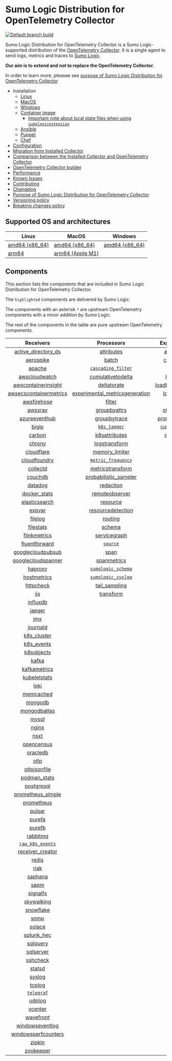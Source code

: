 # Sumo Logic Distribution for OpenTelemetry Collector

[![Default branch build](https://github.com/SumoLogic/sumologic-otel-collector/actions/workflows/dev_builds.yml/badge.svg)](https://github.com/SumoLogic/sumologic-otel-collector/actions/workflows/dev_builds.yml)

Sumo Logic Distribution for OpenTelemetry Collector is a Sumo Logic-supported distribution of the [OpenTelemetry Collector][otc_link].
It is a single agent to send logs, metrics and traces to [Sumo Logic][sumologic].

**Our aim is to extend and not to replace the OpenTelemetry Collector.**

In order to learn more, pleasee see [purpose of Sumo Logic Distribution for OpenTelemetry Collector][purpose]

[otc_link]: https://github.com/open-telemetry/opentelemetry-collector
[sumologic]: https://www.sumologic.com

- Installation
  - [Linux][linux_installation]
  - [MacOS][macos_installation]
  - [Windows][windows_installation]
  - [Container image](/docs/installation.md#container-image)
    - [Important note about local state files when using `sumologicextension`](/docs/installation.md#important-note-about-local-state-files-when-using-sumologicextension)
  - [Ansible](/docs/installation.md#ansible)
  - [Puppet](/docs/installation.md#puppet)
  - [Chef](/docs/installation.md#chef)
- [Configuration](docs/configuration.md)
- [Migration from Installed Collector](docs/migration.md)
- [Comparison between the Installed Collector and OpenTelemetry Collector](docs/comparison.md)
- [OpenTelemetry Collector builder](./otelcolbuilder/README.md)
- [Performance]
- [Known Issues][known issues]
- [Contributing](./CONTRIBUTING.md)
- [Changelog](./CHANGELOG.md)
- [Purpose of Sumo Logic Distribution for OpenTelemetry Collector][purpose]
- [Versioning policy][versioning]
- [Breaking changes policy][breaking]

[linux_installation]: https://help.sumologic.com/docs/send-data/opentelemetry-collector/install-collector-linux/
[macos_installation]: https://help.sumologic.com/docs/send-data/opentelemetry-collector/install-collector-macos/
[windows_installation]: https://help.sumologic.com/docs/send-data/opentelemetry-collector/install-collector-windows/
[performance]: https://help.sumologic.com/docs/send-data/opentelemetry-collector/#performance
[known issues]: https://help.sumologic.com/docs/send-data/opentelemetry-collector/troubleshooting-faq/#known-issues
[purpose]: https://help.sumologic.com/docs/send-data/opentelemetry-collector/sumo-logic-opentelemetry-vs-opentelemetry-upstream-relationship/
[versioning]: https://help.sumologic.com/docs/send-data/opentelemetry-collector/sumo-logic-opentelemetry-vs-opentelemetry-upstream-relationship/#versioning-policy
[breaking]: https://help.sumologic.com/docs/send-data/opentelemetry-collector/sumo-logic-opentelemetry-vs-opentelemetry-upstream-relationship/#versioning-policy

## Supported OS and architectures

| Linux                         | MacOS                         | Windows                     |
|-------------------------------|-------------------------------|-----------------------------|
| [amd64 (x86_64)][linux_amd64] | [amd64 (x86_64)][mac_amd64]   | [amd64 (x86_64)][win_amd64] |
| [arm64][linux_arm64]          | [arm64 (Apple M1)][mac_arm64] |                             |

[linux_amd64]: ./docs/installation.md#linux-on-amd64-x86-64
[linux_arm64]: ./docs/installation.md#linux-on-arm64
[mac_amd64]: ./docs/installation.md#macos-on-amd64-x86-64
[mac_arm64]: ./docs/installation.md#macos-on-arm64-apple-m1-x86-64
[win_amd64]: ./docs/installation.md#windows

## Components

This section lists the components that are included in Sumo Logic Distribution for OpenTelemetry Collector.

The `highlighted` components are delivered by Sumo Logic.

The components with an asterisk `*` are upstream OpenTelemetry components with a minor addition by Sumo Logic.

The rest of the components in the table are pure upstream OpenTelemetry components.

|                        Receivers                         |                          Processors                          |               Exporters                |                  Extensions                  |              Connectors               |
|:--------------------------------------------------------:|:------------------------------------------------------------:|:--------------------------------------:|:--------------------------------------------:|:-------------------------------------:|
|     [active_directory_ds][activedirectorydsreceiver]     |              [attributes][attributesprocessor]               |         [awss3][awss3exporter]         |       [asapclient][asapauthextension]        |      [forward][forwardconnector]      |
|              [aerospike][aerospikereceiver]              |                   [batch][batchprocessor]                    |        [carbon][carbonexporter]        |             [awsproxy][awsproxy]             |        [count][countconnector]        |
|                 [apache][apachereceiver]                 |        [`cascading_filter`][cascadingfilterprocessor]        |          [file][fileexporter]          |       [basicauth][basicauthextension]        | [servicegraph][servicegraphconnector] |
|          [awscloudwatch][awscloudwatchreceiver]          |       [cumulativetodelta][cumulativetodeltaprocessor]        |         [kafka][kafkaexporter]         | [bearertokenauth][bearertokenauthextension]  |  [spanmetrics][spanmetricsconnector]  |
|    [awscontainerinsight][awscontainerinsightreceiver]    |             [deltatorate][deltatorateprocessor]              | [loadbalancing][loadbalancingexporter] |           [db_storage][dbstorage]            |                                       |
| [awsecscontainermetrics][awsecscontainermetricsreceiver] | [experimental_metricsgeneration][metricsgenerationprocessor] |       [logging][loggingexporter]       |      [docker_observer][dockerobserver]       |                                       |
|            [awsfirehose][awsfirehosereceiver]            |                  [filter][filterprocessor]                   |          [otlp][otlpexporter]          |         [ecs_observer][ecsobserver]          |                                       |
|                [awsxray][awsxrayreceiver]                |            [groupbyattrs][groupbyattrsprocessor]             |      [otlphttp][otlphttpexporter]      |     [ecs_task_observer][ecstaskobserver]     |                                       |
|          [azureeventhub][azureeventhubreceiver]          |            [groupbytrace][groupbytraceprocessor]             |    [prometheus][prometheusexporter]    |         [file_storage][filestorage]          |                                       |
|                  [bigip][bigipreceiver]                  |                 [`k8s_tagger`][k8sprocessor]                 |    [`sumologic`][sumologicexporter]    |   [headerssetter][headerssetterextension]    |                                       |
|                 [carbon][carbonreceiver]                 |           [k8sattributes][k8sattributesprocessor]            |       [`syslog`][syslogexporter]       |     [health_check][healthcheckextension]     |                                       |
|                 [chrony][chronyreceiver]                 |           [logstransform][logstransformprocessor]            |                                        |        [host_observer][hostobserver]         |                                       |
|             [cloudflare][cloudflarereceiver]             |           [memory_limiter][memorylimiterprocessor]           |                                        |       [http_forwarder][httpforwarder]        |                                       |
|           [cloudfoundry][cloudfoundryreceiver]           |        [`metric_frequency`][metricfrequencyprocessor]        |                                        | [jaegerremotesampling][jaegerremotesampling] |                                       |
|               [collectd][collectdreceiver]               |        [metricstransform][metricstransformprocessor]         |                                        |         [k8s_observer][k8sobserver]          |                                       |
|                [couchdb][couchdbreceiver]                |    [probabilistic_sampler][probabilisticsamplerprocessor]    |                                        |      [memory_ballast][ballastextension]      |                                       |
|                [datadog][datadogreceiver]                |               [redaction][redactionprocessor]                |                                        |  [oauth2client][oauth2clientauthextension]   |                                       |
|           [docker_stats][dockerstatsreceiver]            |          [remoteobserver][remoteobserverprocessor]           |                                        |          [oidc][oidcauthextension]           |                                       |
|          [elasticsearch][elasticsearchreceiver]          |                [resource][resourceprocessor]                 |                                        |           [pprof][pprofextension]            |                                       |
|                 [expvar][expvarreceiver]                 |       [resourcedetection][resourcedetectionprocessor]        |                                        |       [sigv4auth][sigv4authextension]        |                                       |
|                [filelog][filelogreceiver]                |                 [routing][routingprocessor]                  |                                        |      [`sumologic`][sumologicextension]       |                                       |
|              [filestats][filestatsreceiver]              |                  [schema][schemaprocessor]                   |                                        |          [zpages][zpagesextension]           |                                       |
|           [flinkmetrics][flinkmetricsreceiver]           |            [servicegraph][servicegraphprocessor]             |                                        |                                              |                                       |
|          [fluentforward][fluentforwardreceiver]          |                 [`source`][sourceprocessor]                  |                                        |                                              |                                       |
|      [googlecloudpubsub][googlecloudpubsubreceiver]      |                    [span][spanprocessor]                     |                                        |                                              |                                       |
|     [googlecloudspanner][googlecloudspannerreceiver]     |             [spanmetrics][spanmetricsprocessor]              |                                        |                                              |                                       |
|                [haproxy][haproxyreceiver]                |        [`sumologic_schema`][sumologicschemaprocessor]        |                                        |                                              |                                       |
|            [hostmetrics][hostmetricsreceiver]            |        [`sumologic_syslog`][sumologicsyslogprocessor]        |                                        |                                              |                                       |
|              [httpcheck][httpcheckreceiver]              |            [tail_sampling][tailsamplingprocessor]            |                                        |                                              |                                       |
|                    [iis][iisreceiver]                    |               [transform][transformprocessor]                |                                        |                                              |                                       |
|               [influxdb][influxdbreceiver]               |                                                              |                                        |                                              |                                       |
|                 [jaeger][jaegerreceiver]                 |                                                              |                                        |                                              |                                       |
|                    [jmx][jmxreceiver]                    |                                                              |                                        |                                              |                                       |
|               [journald][journaldreceiver]               |                                                              |                                        |                                              |                                       |
|            [k8s_cluster][k8sclusterreceiver]             |                                                              |                                        |                                              |                                       |
|             [k8s_events][k8seventsreceiver]              |                                                              |                                        |                                              |                                       |
|             [k8sobjects][k8sobjectsreceiver]             |                                                              |                                        |                                              |                                       |
|                  [kafka][kafkareceiver]                  |                                                              |                                        |                                              |                                       |
|           [kafkametrics][kafkametricsreceiver]           |                                                              |                                        |                                              |                                       |
|           [kubeletstats][kubeletstatsreceiver]           |                                                              |                                        |                                              |                                       |
|                   [loki][lokireceiver]                   |                                                              |                                        |                                              |                                       |
|              [memcached][memcachedreceiver]              |                                                              |                                        |                                              |                                       |
|                [mongodb][mongodbreceiver]                |                                                              |                                        |                                              |                                       |
|           [mongodbatlas][mongodbatlasreceiver]           |                                                              |                                        |                                              |                                       |
|                  [mysql][mysqlreceiver]                  |                                                              |                                        |                                              |                                       |
|                  [nginx][nginxreceiver]                  |                                                              |                                        |                                              |                                       |
|                   [nsxt][nsxtreceiver]                   |                                                              |                                        |                                              |                                       |
|             [opencensus][opencensusreceiver]             |                                                              |                                        |                                              |                                       |
|               [oracledb][oracledbreceiver]               |                                                              |                                        |                                              |                                       |
|                   [otlp][otlpreceiver]                   |                                                              |                                        |                                              |                                       |
|           [otlpjsonfile][otlpjsonfilereceiver]           |                                                              |                                        |                                              |                                       |
|              [podman_stats][podmanreceiver]              |                                                              |                                        |                                              |                                       |
|             [postgresql][postgresqlreceiver]             |                                                              |                                        |                                              |                                       |
|      [prometheus_simple][simpleprometheusreceiver]       |                                                              |                                        |                                              |                                       |
|             [prometheus][prometheusreceiver]             |                                                              |                                        |                                              |                                       |
|                 [pulsar][pulsarreceiver]                 |                                                              |                                        |                                              |                                       |
|                 [purefa][purefareceiver]                 |                                                              |                                        |                                              |                                       |
|                 [purefb][purefbreceiver]                 |                                                              |                                        |                                              |                                       |
|               [rabbitmq][rabbitmqreceiver]               |                                                              |                                        |                                              |                                       |
|         [`raw_k8s_events`][rawk8seventsreceiver]         |                                                              |                                        |                                              |                                       |
|           [receiver_creator][receivercreator]            |                                                              |                                        |                                              |                                       |
|                  [redis][redisreceiver]                  |                                                              |                                        |                                              |                                       |
|                   [riak][riakreceiver]                   |                                                              |                                        |                                              |                                       |
|                [saphana][saphanareceiver]                |                                                              |                                        |                                              |                                       |
|                   [sapm][sapmreceiver]                   |                                                              |                                        |                                              |                                       |
|               [signalfx][signalfxreceiver]               |                                                              |                                        |                                              |                                       |
|             [skywalking][skywalkingreceiver]             |                                                              |                                        |                                              |                                       |
|              [snowflake][snowflakereceiver]              |                                                              |                                        |                                              |                                       |
|                   [snmp][snmpreceiver]                   |                                                              |                                        |                                              |                                       |
|                 [solace][solacereceiver]                 |                                                              |                                        |                                              |                                       |
|             [splunk_hec][splunkhecreceiver]              |                                                              |                                        |                                              |                                       |
|               [sqlquery][sqlqueryreceiver]               |                                                              |                                        |                                              |                                       |
|              [sqlserver][sqlserverreceiver]              |                                                              |                                        |                                              |                                       |
|               [sshcheck][sshcheckreceiver]               |                                                              |                                        |                                              |                                       |
|                 [statsd][statsdreceiver]                 |                                                              |                                        |                                              |                                       |
|                 [syslog][syslogreceiver]                 |                                                              |                                        |                                              |                                       |
|                 [tcplog][tcplogreceiver]                 |                                                              |                                        |                                              |                                       |
|              [`telegraf`][telegrafreceiver]              |                                                              |                                        |                                              |                                       |
|                 [udplog][udplogreceiver]                 |                                                              |                                        |                                              |                                       |
|                [vcenter][vcenterreceiver]                |                                                              |                                        |                                              |                                       |
|              [wavefront][wavefrontreceiver]              |                                                              |                                        |                                              |                                       |
|        [windowseventlog][windowseventlogreceiver]        |                                                              |                                        |                                              |                                       |
|    [windowsperfcounters][windowsperfcountersreceiver]    |                                                              |                                        |                                              |                                       |
|                 [zipkin][zipkinreceiver]                 |                                                              |                                        |                                              |                                       |
|              [zookeeper][zookeeperreceiver]              |                                                              |                                        |                                              |                                       |

[activedirectorydsreceiver]: https://github.com/open-telemetry/opentelemetry-collector-contrib/tree/v0.83.0/receiver/activedirectorydsreceiver
[aerospikereceiver]: https://github.com/open-telemetry/opentelemetry-collector-contrib/tree/v0.83.0/receiver/aerospikereceiver
[apachereceiver]: https://github.com/open-telemetry/opentelemetry-collector-contrib/tree/v0.83.0/receiver/apachereceiver
[awscloudwatchreceiver]: https://github.com/open-telemetry/opentelemetry-collector-contrib/tree/v0.83.0/receiver/awscloudwatchreceiver
[awscontainerinsightreceiver]: https://github.com/open-telemetry/opentelemetry-collector-contrib/tree/v0.83.0/receiver/awscontainerinsightreceiver
[awsecscontainermetricsreceiver]: https://github.com/open-telemetry/opentelemetry-collector-contrib/tree/v0.83.0/receiver/awsecscontainermetricsreceiver
[awsfirehosereceiver]: https://github.com/open-telemetry/opentelemetry-collector-contrib/tree/v0.83.0/receiver/awsfirehosereceiver
[awsxrayreceiver]: https://github.com/open-telemetry/opentelemetry-collector-contrib/tree/v0.83.0/receiver/awsxrayreceiver
[azureeventhubreceiver]: https://github.com/open-telemetry/opentelemetry-collector-contrib/tree/v0.83.0/receiver/azureeventhubreceiver
[bigipreceiver]: https://github.com/open-telemetry/opentelemetry-collector-contrib/tree/v0.83.0/receiver/bigipreceiver
[carbonreceiver]: https://github.com/open-telemetry/opentelemetry-collector-contrib/tree/v0.83.0/receiver/carbonreceiver
[chronyreceiver]: https://github.com/open-telemetry/opentelemetry-collector-contrib/tree/v0.83.0/receiver/chronyreceiver
[cloudfoundryreceiver]: https://github.com/open-telemetry/opentelemetry-collector-contrib/tree/v0.83.0/receiver/cloudfoundryreceiver
[cloudflarereceiver]: https://github.com/open-telemetry/opentelemetry-collector-contrib/tree/v0.83.0/receiver/cloudflarereceiver
[collectdreceiver]: https://github.com/open-telemetry/opentelemetry-collector-contrib/tree/v0.83.0/receiver/collectdreceiver
[couchdbreceiver]: https://github.com/open-telemetry/opentelemetry-collector-contrib/tree/v0.83.0/receiver/couchdbreceiver
[datadogreceiver]: https://github.com/open-telemetry/opentelemetry-collector-contrib/tree/v0.83.0/receiver/datadogreceiver
[dockerstatsreceiver]: https://github.com/open-telemetry/opentelemetry-collector-contrib/tree/v0.83.0/receiver/dockerstatsreceiver
[elasticsearchreceiver]: https://github.com/open-telemetry/opentelemetry-collector-contrib/tree/v0.83.0/receiver/elasticsearchreceiver
[expvarreceiver]: https://github.com/open-telemetry/opentelemetry-collector-contrib/tree/v0.83.0/receiver/expvarreceiver
[filelogreceiver]: https://github.com/open-telemetry/opentelemetry-collector-contrib/tree/v0.83.0/receiver/filelogreceiver
[filestatsreceiver]: https://github.com/open-telemetry/opentelemetry-collector-contrib/tree/v0.83.0/receiver/filestatsreceiver
[flinkmetricsreceiver]: https://github.com/open-telemetry/opentelemetry-collector-contrib/tree/v0.83.0/receiver/flinkmetricsreceiver
[fluentforwardreceiver]: https://github.com/open-telemetry/opentelemetry-collector-contrib/tree/v0.83.0/receiver/fluentforwardreceiver
[googlecloudpubsubreceiver]: https://github.com/open-telemetry/opentelemetry-collector-contrib/tree/v0.83.0/receiver/googlecloudpubsubreceiver
[googlecloudspannerreceiver]: https://github.com/open-telemetry/opentelemetry-collector-contrib/tree/v0.83.0/receiver/googlecloudspannerreceiver
[haproxyreceiver]: https://github.com/open-telemetry/opentelemetry-collector-contrib/tree/v0.83.0/receiver/haproxyreceiver
[hostmetricsreceiver]: https://github.com/open-telemetry/opentelemetry-collector-contrib/tree/v0.83.0/receiver/hostmetricsreceiver
[httpcheckreceiver]: https://github.com/open-telemetry/opentelemetry-collector-contrib/tree/v0.83.0/receiver/httpcheckreceiver
[iisreceiver]: https://github.com/open-telemetry/opentelemetry-collector-contrib/tree/v0.83.0/receiver/iisreceiver
[influxdbreceiver]: https://github.com/open-telemetry/opentelemetry-collector-contrib/tree/v0.83.0/receiver/influxdbreceiver
[jaegerreceiver]: https://github.com/open-telemetry/opentelemetry-collector-contrib/tree/v0.83.0/receiver/jaegerreceiver
[jmxreceiver]: https://github.com/open-telemetry/opentelemetry-collector-contrib/tree/v0.83.0/receiver/jmxreceiver
[journaldreceiver]: https://github.com/open-telemetry/opentelemetry-collector-contrib/tree/v0.83.0/receiver/journaldreceiver
[k8sclusterreceiver]: https://github.com/open-telemetry/opentelemetry-collector-contrib/tree/v0.83.0/receiver/k8sclusterreceiver
[k8seventsreceiver]: https://github.com/open-telemetry/opentelemetry-collector-contrib/tree/v0.83.0/receiver/k8seventsreceiver
[k8sobjectsreceiver]: https://github.com/open-telemetry/opentelemetry-collector-contrib/tree/v0.83.0/receiver/k8sobjectsreceiver
[kafkareceiver]: https://github.com/open-telemetry/opentelemetry-collector-contrib/tree/v0.83.0/receiver/kafkareceiver
[kafkametricsreceiver]: https://github.com/open-telemetry/opentelemetry-collector-contrib/tree/v0.83.0/receiver/kafkametricsreceiver
[kubeletstatsreceiver]: https://github.com/open-telemetry/opentelemetry-collector-contrib/tree/v0.83.0/receiver/kubeletstatsreceiver
[lokireceiver]: https://github.com/open-telemetry/opentelemetry-collector-contrib/tree/v0.83.0/receiver/lokireceiver
[memcachedreceiver]: https://github.com/open-telemetry/opentelemetry-collector-contrib/tree/v0.83.0/receiver/memcachedreceiver
[mongodbreceiver]: https://github.com/open-telemetry/opentelemetry-collector-contrib/tree/v0.83.0/receiver/mongodbreceiver
[mongodbatlasreceiver]: https://github.com/open-telemetry/opentelemetry-collector-contrib/tree/v0.83.0/receiver/mongodbatlasreceiver
[mysqlreceiver]: https://github.com/open-telemetry/opentelemetry-collector-contrib/tree/v0.83.0/receiver/mysqlreceiver
[nginxreceiver]: https://github.com/open-telemetry/opentelemetry-collector-contrib/tree/v0.83.0/receiver/nginxreceiver
[nsxtreceiver]: https://github.com/open-telemetry/opentelemetry-collector-contrib/tree/v0.83.0/receiver/nsxtreceiver
[opencensusreceiver]: https://github.com/open-telemetry/opentelemetry-collector-contrib/tree/v0.83.0/receiver/opencensusreceiver
[oracledbreceiver]: https://github.com/open-telemetry/opentelemetry-collector-contrib/tree/v0.83.0/receiver/oracledbreceiver
[otlpreceiver]: https://github.com/open-telemetry/opentelemetry-collector/tree/v0.83.0/receiver/otlpreceiver
[otlpjsonfilereceiver]: https://github.com/open-telemetry/opentelemetry-collector-contrib/tree/v0.83.0/receiver/otlpjsonfilereceiver
[podmanreceiver]: https://github.com/open-telemetry/opentelemetry-collector-contrib/tree/v0.83.0/receiver/podmanreceiver
[postgresqlreceiver]: https://github.com/open-telemetry/opentelemetry-collector-contrib/tree/v0.83.0/receiver/postgresqlreceiver
[simpleprometheusreceiver]: https://github.com/open-telemetry/opentelemetry-collector-contrib/tree/v0.83.0/receiver/simpleprometheusreceiver
[prometheusreceiver]: https://github.com/open-telemetry/opentelemetry-collector-contrib/tree/v0.83.0/receiver/prometheusreceiver
[pulsarreceiver]: https://github.com/open-telemetry/opentelemetry-collector-contrib/tree/v0.83.0/receiver/pulsarreceiver
[purefareceiver]: https://github.com/open-telemetry/opentelemetry-collector-contrib/tree/v0.83.0/receiver/purefareceiver
[purefbreceiver]: https://github.com/open-telemetry/opentelemetry-collector-contrib/tree/v0.83.0/receiver/purefbreceiver
[rabbitmqreceiver]: https://github.com/open-telemetry/opentelemetry-collector-contrib/tree/v0.83.0/receiver/rabbitmqreceiver
[rawk8seventsreceiver]: ./pkg/receiver/rawk8seventsreceiver
[receivercreator]: https://github.com/open-telemetry/opentelemetry-collector-contrib/tree/v0.83.0/receiver/receivercreator
[redisreceiver]: https://github.com/open-telemetry/opentelemetry-collector-contrib/tree/v0.83.0/receiver/redisreceiver
[riakreceiver]: https://github.com/open-telemetry/opentelemetry-collector-contrib/tree/v0.83.0/receiver/riakreceiver
[saphanareceiver]: https://github.com/open-telemetry/opentelemetry-collector-contrib/tree/v0.83.0/receiver/saphanareceiver
[sapmreceiver]: https://github.com/open-telemetry/opentelemetry-collector-contrib/tree/v0.83.0/receiver/sapmreceiver
[signalfxreceiver]: https://github.com/open-telemetry/opentelemetry-collector-contrib/tree/v0.83.0/receiver/signalfxreceiver
[skywalkingreceiver]: https://github.com/open-telemetry/opentelemetry-collector-contrib/tree/v0.83.0/receiver/skywalkingreceiver
[snmpreceiver]: https://github.com/open-telemetry/opentelemetry-collector-contrib/tree/v0.83.0/receiver/snmpreceiver
[snowflakereceiver]: https://github.com/open-telemetry/opentelemetry-collector-contrib/tree/v0.83.0/receiver/snowflakereceiver
[solacereceiver]: https://github.com/open-telemetry/opentelemetry-collector-contrib/tree/v0.83.0/receiver/solacereceiver
[splunkhecreceiver]: https://github.com/open-telemetry/opentelemetry-collector-contrib/tree/v0.83.0/receiver/splunkhecreceiver
[sqlqueryreceiver]: https://github.com/open-telemetry/opentelemetry-collector-contrib/tree/v0.83.0/receiver/sqlqueryreceiver
[sqlserverreceiver]: https://github.com/open-telemetry/opentelemetry-collector-contrib/tree/v0.83.0/receiver/sqlserverreceiver
[sshcheckreceiver]: https://github.com/open-telemetry/opentelemetry-collector-contrib/tree/v0.83.0/receiver/sshcheckreceiver
[statsdreceiver]: https://github.com/open-telemetry/opentelemetry-collector-contrib/tree/v0.83.0/receiver/statsdreceiver
[syslogreceiver]: https://github.com/open-telemetry/opentelemetry-collector-contrib/tree/v0.83.0/receiver/syslogreceiver
[tcplogreceiver]: https://github.com/open-telemetry/opentelemetry-collector-contrib/tree/v0.83.0/receiver/tcplogreceiver
[telegrafreceiver]: ./pkg/receiver/telegrafreceiver
[udplogreceiver]: https://github.com/open-telemetry/opentelemetry-collector-contrib/tree/v0.83.0/receiver/udplogreceiver
[vcenterreceiver]: https://github.com/open-telemetry/opentelemetry-collector-contrib/tree/v0.83.0/receiver/vcenterreceiver
[wavefrontreceiver]: https://github.com/open-telemetry/opentelemetry-collector-contrib/tree/v0.83.0/receiver/wavefrontreceiver
[windowseventlogreceiver]: https://github.com/open-telemetry/opentelemetry-collector-contrib/tree/v0.83.0/receiver/windowseventlogreceiver
[windowsperfcountersreceiver]: https://github.com/open-telemetry/opentelemetry-collector-contrib/tree/v0.83.0/receiver/windowsperfcountersreceiver
[zipkinreceiver]: https://github.com/open-telemetry/opentelemetry-collector-contrib/tree/v0.83.0/receiver/zipkinreceiver
[zookeeperreceiver]: https://github.com/open-telemetry/opentelemetry-collector-contrib/tree/v0.83.0/receiver/zookeeperreceiver

[attributesprocessor]: https://github.com/open-telemetry/opentelemetry-collector-contrib/tree/v0.83.0/processor/attributesprocessor
[batchprocessor]: https://github.com/open-telemetry/opentelemetry-collector/tree/v0.83.0/processor/batchprocessor
[cascadingfilterprocessor]: ./pkg/processor/cascadingfilterprocessor
[cumulativetodeltaprocessor]: https://github.com/open-telemetry/opentelemetry-collector-contrib/tree/v0.83.0/processor/cumulativetodeltaprocessor
[deltatorateprocessor]: https://github.com/open-telemetry/opentelemetry-collector-contrib/tree/v0.83.0/processor/deltatorateprocessor
[metricsgenerationprocessor]: https://github.com/open-telemetry/opentelemetry-collector-contrib/tree/v0.83.0/processor/metricsgenerationprocessor
[filterprocessor]: https://github.com/open-telemetry/opentelemetry-collector-contrib/tree/v0.83.0/processor/filterprocessor
[groupbyattrsprocessor]: https://github.com/open-telemetry/opentelemetry-collector-contrib/tree/v0.83.0/processor/groupbyattrsprocessor
[groupbytraceprocessor]: https://github.com/open-telemetry/opentelemetry-collector-contrib/tree/v0.83.0/processor/groupbytraceprocessor
[k8sprocessor]: ./pkg/processor/k8sprocessor
[k8sattributesprocessor]: https://github.com/open-telemetry/opentelemetry-collector-contrib/tree/v0.83.0/processor/k8sattributesprocessor
[logstransformprocessor]: https://github.com/open-telemetry/opentelemetry-collector-contrib/tree/v0.83.0/processor/logstransformprocessor
[memorylimiterprocessor]: https://github.com/open-telemetry/opentelemetry-collector/tree/v0.83.0/processor/memorylimiterprocessor
[metricfrequencyprocessor]: ./pkg/processor/metricfrequencyprocessor
[metricstransformprocessor]: https://github.com/open-telemetry/opentelemetry-collector-contrib/tree/v0.83.0/processor/metricstransformprocessor
[probabilisticsamplerprocessor]: https://github.com/open-telemetry/opentelemetry-collector-contrib/tree/v0.83.0/processor/probabilisticsamplerprocessor
[redactionprocessor]: https://github.com/open-telemetry/opentelemetry-collector-contrib/tree/v0.83.0/processor/redactionprocessor
[remoteobserverprocessor]: https://github.com/open-telemetry/opentelemetry-collector-contrib/tree/v0.83.0/processor/resourceprocessor
[resourceprocessor]: https://github.com/open-telemetry/opentelemetry-collector-contrib/tree/v0.83.0/processor/remoteobserverprocessor
[resourcedetectionprocessor]: https://github.com/open-telemetry/opentelemetry-collector-contrib/tree/v0.83.0/processor/resourcedetectionprocessor
[routingprocessor]: https://github.com/open-telemetry/opentelemetry-collector-contrib/tree/v0.83.0/processor/routingprocessor
[schemaprocessor]: https://github.com/open-telemetry/opentelemetry-collector-contrib/tree/v0.83.0/processor/schemaprocessor
[servicegraphprocessor]: https://github.com/open-telemetry/opentelemetry-collector-contrib/tree/v0.83.0/processor/servicegraphprocessor
[sourceprocessor]: ./pkg/processor/sourceprocessor
[spanprocessor]: https://github.com/open-telemetry/opentelemetry-collector-contrib/tree/v0.83.0/processor/spanprocessor
[spanmetricsprocessor]: https://github.com/open-telemetry/opentelemetry-collector-contrib/tree/v0.83.0/processor/spanmetricsprocessor
[sumologicschemaprocessor]: ./pkg/processor/sumologicschemaprocessor
[sumologicsyslogprocessor]: ./pkg/processor/sumologicsyslogprocessor
[tailsamplingprocessor]: https://github.com/open-telemetry/opentelemetry-collector-contrib/tree/v0.83.0/processor/tailsamplingprocessor
[transformprocessor]: https://github.com/open-telemetry/opentelemetry-collector-contrib/tree/v0.83.0/processor/transformprocessor

[awss3exporter]: https://github.com/open-telemetry/opentelemetry-collector-contrib/tree/v0.83.0/exporter/awss3exporter
[carbonexporter]: https://github.com/open-telemetry/opentelemetry-collector-contrib/tree/v0.83.0/exporter/carbonexporter
[fileexporter]: https://github.com/open-telemetry/opentelemetry-collector-contrib/tree/v0.83.0/exporter/fileexporter
[kafkaexporter]: https://github.com/open-telemetry/opentelemetry-collector-contrib/tree/v0.83.0/exporter/kafkaexporter
[loadbalancingexporter]: https://github.com/open-telemetry/opentelemetry-collector-contrib/tree/v0.83.0/exporter/loadbalancingexporter
[loggingexporter]: https://github.com/open-telemetry/opentelemetry-collector/tree/v0.83.0/exporter/loggingexporter
[otlpexporter]: https://github.com/open-telemetry/opentelemetry-collector/tree/v0.83.0/exporter/otlpexporter
[otlphttpexporter]: https://github.com/open-telemetry/opentelemetry-collector/tree/v0.83.0/exporter/otlphttpexporter
[prometheusexporter]: https://github.com/open-telemetry/opentelemetry-collector-contrib/tree/v0.83.0/exporter/prometheusexporter
[sumologicexporter]: ./pkg/exporter/sumologicexporter
[syslogexporter]: ./pkg/exporter/syslogexporter

[asapauthextension]: https://github.com/open-telemetry/opentelemetry-collector-contrib/tree/v0.83.0/extension/asapauthextension
[awsproxy]: https://github.com/open-telemetry/opentelemetry-collector-contrib/tree/v0.83.0/extension/awsproxy
[basicauthextension]: https://github.com/open-telemetry/opentelemetry-collector-contrib/tree/v0.83.0/extension/basicauthextension
[bearertokenauthextension]: https://github.com/open-telemetry/opentelemetry-collector-contrib/tree/v0.83.0/extension/bearertokenauthextension
[dbstorage]: https://github.com/open-telemetry/opentelemetry-collector-contrib/tree/v0.83.0/extension/storage/dbstorage
[dockerobserver]: https://github.com/open-telemetry/opentelemetry-collector-contrib/tree/v0.83.0/extension/observer/dockerobserver
[ecsobserver]: https://github.com/open-telemetry/opentelemetry-collector-contrib/tree/v0.83.0/extension/observer/ecsobserver
[ecstaskobserver]: https://github.com/open-telemetry/opentelemetry-collector-contrib/tree/v0.83.0/extension/observer/ecstaskobserver
[filestorage]: https://github.com/open-telemetry/opentelemetry-collector-contrib/tree/v0.83.0/extension/storage/filestorage
[headerssetterextension]: https://github.com/open-telemetry/opentelemetry-collector-contrib/tree/v0.83.0/extension/headerssetterextension
[healthcheckextension]: https://github.com/open-telemetry/opentelemetry-collector-contrib/tree/v0.83.0/extension/healthcheckextension
[hostobserver]: https://github.com/open-telemetry/opentelemetry-collector-contrib/tree/v0.83.0/extension/observer/hostobserver
[httpforwarder]: https://github.com/open-telemetry/opentelemetry-collector-contrib/tree/v0.83.0/extension/httpforwarder
[jaegerremotesampling]: https://github.com/open-telemetry/opentelemetry-collector-contrib/tree/v0.83.0/extension/jaegerremotesampling
[k8sobserver]: https://github.com/open-telemetry/opentelemetry-collector-contrib/tree/v0.83.0/extension/observer/k8sobserver
[ballastextension]: https://github.com/open-telemetry/opentelemetry-collector/tree/v0.83.0/extension/ballastextension
[oauth2clientauthextension]: https://github.com/open-telemetry/opentelemetry-collector-contrib/tree/v0.83.0/extension/oauth2clientauthextension
[oidcauthextension]: https://github.com/open-telemetry/opentelemetry-collector-contrib/tree/v0.83.0/extension/oidcauthextension
[pprofextension]: https://github.com/open-telemetry/opentelemetry-collector-contrib/tree/v0.83.0/extension/pprofextension
[sigv4authextension]: https://github.com/open-telemetry/opentelemetry-collector-contrib/tree/v0.83.0/extension/sigv4authextension
[sumologicextension]: ./pkg/extension/sumologicextension
[zpagesextension]: https://github.com/open-telemetry/opentelemetry-collector/tree/v0.83.0/extension/zpagesextension

[forwardconnector]: https://github.com/open-telemetry/opentelemetry-collector/tree/v0.83.0/connector/forwardconnector
[countconnector]: https://github.com/open-telemetry/opentelemetry-collector-contrib/tree/v0.83.0/connector/countconnector
[servicegraphconnector]: https://github.com/open-telemetry/opentelemetry-collector-contrib/tree/v0.83.0/connector/servicegraphconnector
[spanmetricsconnector]: https://github.com/open-telemetry/opentelemetry-collector-contrib/tree/v0.83.0/connector/spanmetricsconnector
